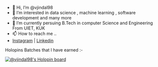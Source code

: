 - 👋 Hi, I’m @vjindal98
- 👀 I’m interested in data science , machine learning , software development and many more
- 🌱 I’m currently persuing B.Tech in computer Science and Engineering From UIET, KUK
- 📫 How to reach me ..
- [Instagram](https://www.instagram.com/stubborn_vj_/) | [Linkedin](linkedin.com/in/vasu-jindal-4a6773233) 


Holopins Batches that I have earned :- 

[![@vjindal98's Holopin board](https://holopin.me/vjindal98)](https://holopin.io/@vjindal98)


<!---
vjindal98/vjindal98 is a ✨ special ✨ repository because its `README.md` (this file) appears on your GitHub profile.
You can click the Preview link to take a look at your changes.
--->
